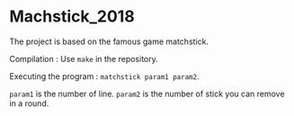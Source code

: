 # Machstick_2018

The project is based on the famous game matchstick.

Compilation : Use `make` in the repository.

Executing the program : `matchstick param1 param2`.

`param1` is the number of line.
`param2` is the number of stick you can remove in a round.
